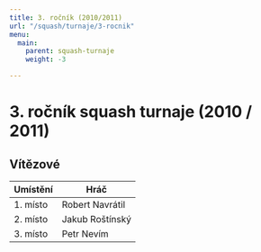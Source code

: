 ```yaml
---
title: 3. ročník (2010/2011)
url: "/squash/turnaje/3-rocnik"
menu:
  main:
    parent: squash-turnaje
    weight: -3

---
```

# 3. ročník squash turnaje (2010 / 2011)

## Vítězové

Umístění | Hráč
---------|-----------
1. místo | Robert Navrátil
2. místo | Jakub Roštínský
3. místo | Petr Nevím
